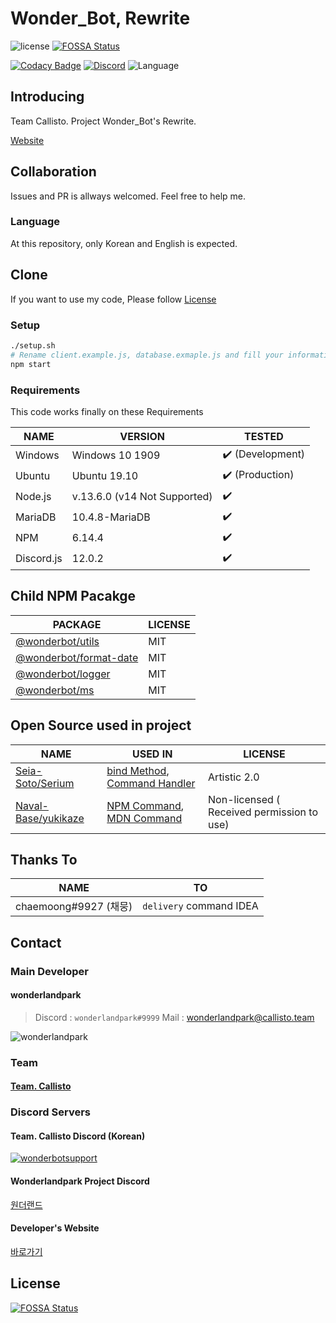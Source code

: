 # Wonder_Bot, Rewrite

![license](https://img.shields.io/github/license/norhu1130/wonderbot)
[![FOSSA Status](https://app.fossa.com/api/projects/git%2Bgithub.com%2Fnorhu1130%2Fwonderbot.svg?type=shield)](https://app.fossa.com/projects/git%2Bgithub.com%2Fnorhu1130%2Fwonderbot?ref=badge_shield)

[![Codacy Badge](https://api.codacy.com/project/badge/Grade/def63318bbb54e33b453e9b45d75eb29)](https://app.codacy.com/manual/wonderlandpark/wonderbot?utm_source=github.com&utm_medium=referral&utm_content=wonderlandpark/wonderbot&utm_campaign=Badge_Grade_Dashboard)
[![Discord](https://discordapp.com/api/guilds/512553485766492171/embed.png)](https://invite.gg/wonderbot)
![Language](https://img.shields.io/badge/language-Javascript,%20Node.js-brightgreen)

## Introducing

Team Callisto. Project Wonder_Bot's Rewrite.

[Website](https://wonderbot.xyz)

## Collaboration

Issues and PR is allways welcomed.
Feel free to help me.

### Language

At this repository, only Korean and English is expected.

## Clone

If you want to use my code, Please follow [License](LICENSE)

### Setup

```bash
./setup.sh
# Rename client.example.js, database.exmaple.js and fill your information
npm start
```

### Requirements

This code works finally on these Requirements

| NAME       | VERSION                      | TESTED           |
| ---------- | ---------------------------- | ---------------- |
| Windows    | Windows 10 1909              | ✔️ (Development) |
| Ubuntu     | Ubuntu 19.10                 | ✔️ (Production)  |
| Node.js    | v.13.6.0 (v14 Not Supported) | ✔️               |
| MariaDB    | 10.4.8-MariaDB               | ✔️               |
| NPM        | 6.14.4                       | ✔️               |
| Discord.js | 12.0.2                       | ✔️               |

## Child NPM Pacakge

| PACKAGE                                                                        | LICENSE |
| ------------------------------------------------------------------------------ | ------- |
| [@wonderbot/utils](https://www.npmjs.com/package/@wonderbot/utils)             | MIT     |
| [@wonderbot/format-date](https://www.npmjs.com/package/@wonderbot/format-date) | MIT     |
| [@wonderbot/logger](https://www.npmjs.com/package/@wonderbot/logger)           | MIT     |
| [@wonderbot/ms](https://www.npmjs.com/package/@wonderbot/ms)                   | MIT     |

## Open Source used in project

| NAME                                                          | USED IN                                                                                                                                                                                                                                                          | LICENSE                                    |
| ------------------------------------------------------------- | ---------------------------------------------------------------------------------------------------------------------------------------------------------------------------------------------------------------------------------------------------------------- | ------------------------------------------ |
| [Seia-Soto/Serium](https://github.com/Seia-Soto/Serium)       | [bind Method](https://github.com/wonderlandpark/wonderbot/blob/3f734bcac06ee6a8b2e92ea5baf8a4a13d7833e3/index.js#L44-L55), [Command Handler](https://github.com/wonderlandpark/wonderbot/blob/3f734bcac06ee6a8b2e92ea5baf8a4a13d7833e3/commands/index.js#L1-L25) | Artistic 2.0                               |
| [Naval-Base/yukikaze](https://github.com/Naval-Base/yukikaze) | [NPM Command](https://github.com/wonderlandpark/wonderbot/blob/master/src/commands/coding/npm.js), [MDN Command](https://github.com/wonderlandpark/wonderbot/blob/master/src/commands/coding/mdn.js)                                                             | Non-licensed ( Received permission to use) |

## Thanks To

| NAME                  | TO                      |
| --------------------- | ----------------------- |
| chaemoong#9927 (채뭉) | `delivery` command IDEA |

## Contact

### Main Developer

#### wonderlandpark

> Discord : `wonderlandpark#9999`
> Mail : [wonderlandpark@callisto.team](mailto:wonderlandpark@callisto.team)

![wonderlandpark](https://cdn.discordapp.com/avatars/285185716240252929/8d802379229ac355aecced85aaccce8c.png?size=256)

### Team

#### [Team. Callisto](https://callisto.team)

### Discord Servers

#### Team. Callisto Discord (Korean)

[![wonderbotsupport](https://discordapp.com/api/guilds/470028725287780352/embed.png?style=banner2)](https://discord.wonderbot.xyz)

#### Wonderlandpark Project Discord

[원더랜드](https://discord.gg/y6Yqeav)

#### Developer's Website

[바로가기](https://wonder.im)


## License
[![FOSSA Status](https://app.fossa.com/api/projects/git%2Bgithub.com%2Fwonderlandpark%2Fwonderbot.svg?type=large)](https://app.fossa.com/projects/git%2Bgithub.com%2Fwonderlandpark%2Fwonderbot?ref=badge_large)
